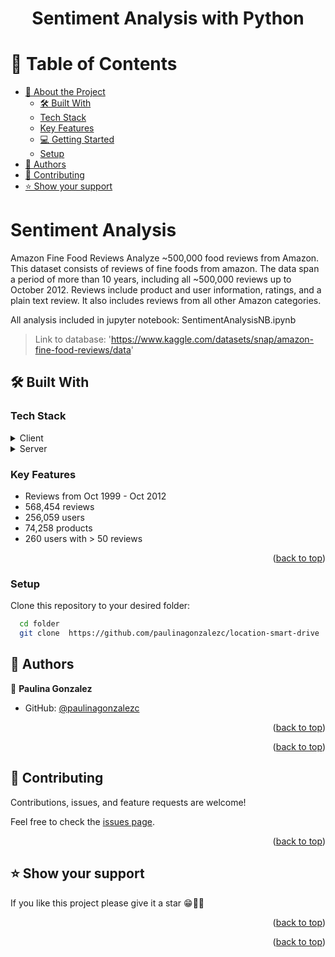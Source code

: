 <div align="center">
  <h1><b>Sentiment Analysis with Python</b></h1>
</div>

# 📗 Table of Contents

- [📖 About the Project](#about-project)
  - [🛠 Built With](#built-with)
  - [Tech Stack](#tech-stack)
  - [Key Features](#key-features)
  - [💻 Getting Started](#getting-started)
  - [Setup](#setup)
- [👥 Authors](#authors)
- [🤝 Contributing](#contributing)
- [⭐️ Show your support](#support)

# Sentiment Analysis <a name="about-project"></a>

Amazon Fine Food Reviews
Analyze ~500,000 food reviews from Amazon.
This dataset consists of reviews of fine foods from amazon. The data span a period of more than 10 years, including all ~500,000 reviews up to October 2012. Reviews include product and user information, ratings, and a plain text review. It also includes reviews from all other Amazon categories.

All analysis included in jupyter notebook: SentimentAnalysisNB.ipynb

> Link to database: 'https://www.kaggle.com/datasets/snap/amazon-fine-food-reviews/data'

## 🛠 Built With <a name="built-with"></a>

### Tech Stack <a name="tech-stack"></a>

<details>
  <summary>Client</summary>
  <ul>
    <li>Jupyter Notebooks</li>
  </ul>
</details>

<details>
  <summary>Server</summary>
  <ul>
    <li>SQL</li>
  </ul>
</details>

### Key Features <a name="key-features"></a>

- Reviews from Oct 1999 - Oct 2012
- 568,454 reviews
- 256,059 users
- 74,258 products
- 260 users with > 50 reviews

<p align="right">(<a href="#readme-top">back to top</a>)</p>

### Setup

Clone this repository to your desired folder:

```sh
  cd folder
  git clone  https://github.com/paulinagonzalezc/location-smart-drive
```

## 👥 Authors <a name="authors"></a>

👤 **Paulina Gonzalez**

- GitHub: [@paulinagonzalezc](https://github.com/paulinagonzalezc)

<p align="right">(<a href="#readme-top">back to top</a>)</p>

<p align="right">(<a href="#readme-top">back to top</a>)</p>

## 🤝 Contributing <a name="contributing"></a>

Contributions, issues, and feature requests are welcome!

Feel free to check the [issues page](https://github.com/paulinagonzalezc/sentiment_analysis_python/issues).

<p align="right">(<a href="#readme-top">back to top</a>)</p>

## ⭐️ Show your support <a name="support"></a>



If you like this project please give it a star 😁🌟✨

<p align="right">(<a href="#readme-top">back to top</a>)</p>

<p align="right">(<a href="#readme-top">back to top</a>)</p>
